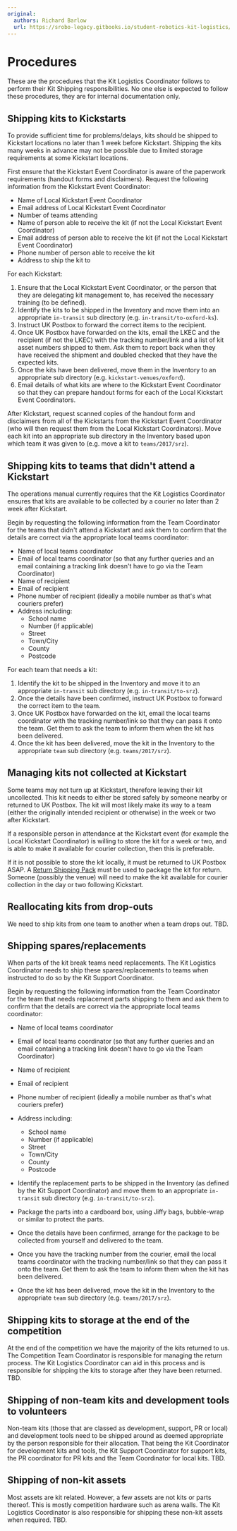 ```yaml
---
original:
  authors: Richard Barlow
  url: https://srobo-legacy.gitbooks.io/student-robotics-kit-logistics/kit-transport/procedures.html
---
```

# Procedures

These are the procedures that the Kit Logistics Coordinator follows to perform their Kit Shipping responsibilities. No one else is expected to follow these procedures, they are for internal documentation only.

## Shipping kits to Kickstarts

To provide sufficient time for problems/delays, kits should be shipped to Kickstart locations no later than 1 week before Kickstart. Shipping the kits many weeks in advance may not be possible due to limited storage requirements at some Kickstart locations.

First ensure that the Kickstart Event Coordinator is aware of the paperwork requirements (handout forms and disclaimers). Request the following information from the Kickstart Event Coordinator:

* Name of Local Kickstart Event Coordinator
* Email address of Local Kickstart Event Coordinator
* Number of teams attending
* Name of person able to receive the kit (if not the Local Kickstart Event Coordinator)
* Email address of person able to receive the kit (if not the Local Kickstart Event Coordinator)
* Phone number of person able to receive the kit
* Address to ship the kit to

For each Kickstart:

1. Ensure that the Local Kickstart Event Coordinator, or the person that they are delegating kit management to, has received the necessary training (to be defined).
2. Identify the kits to be shipped in the Inventory and move them into an appropriate `in-transit` sub directory (e.g. `in-transit/to-oxford-ks`).
3. Instruct UK Postbox to forward the correct items to the recipient.
4. Once UK Postbox have forwarded on the kits, email the LKEC and the recipient (if not the LKEC) with the tracking number/link and a list of kit asset numbers shipped to them. Ask them to report back when they have received the shipment and doubled checked that they have the expected kits.
5. Once the kits have been delivered, move them in the Inventory to an appropriate sub directory (e.g. `kickstart-venues/oxford`).
6. Email details of what kits are where to the Kickstart Event Coordinator so that they can prepare handout forms for each of the Local Kickstart Event Coordinators.

After Kickstart, request scanned copies of the handout form and disclaimers from all of the Kickstarts from the Kickstart Event Coordinator (who will then request them from the Local Kickstart Coordinators). Move each kit into an appropriate sub directory in the Inventory based upon which team it was given to (e.g. move a kit to `teams/2017/srz`).

## Shipping kits to teams that didn't attend a Kickstart

The operations manual currently requires that the Kit Logistics Coordinator ensures that kits are available to be collected by a courier no later than 2 week after Kickstart.

Begin by requesting the following information from the Team Coordinator for the teams that didn't attend a Kickstart and ask them to confirm that the details are correct via the appropriate local teams coordinator:

* Name of local teams coordinator
* Email of local teams coordinator (so that any further queries and an email containing a tracking link doesn't have to go via the Team Coordinator)
* Name of recipient
* Email of recipient
* Phone number of recipient (ideally a mobile number as that's what couriers prefer)
* Address including:
    * School name
    * Number (if applicable)
    * Street
    * Town/City
    * County
    * Postcode

For each team that needs a kit:

1. Identify the kit to be shipped in the Inventory and move it to an appropriate `in-transit` sub directory (e.g. `in-transit/to-srz`).
2. Once the details have been confirmed, instruct UK Postbox to forward the correct item to the team.
3. Once UK Postbox have forwarded on the kit, email the local teams coordinator with the tracking number/link so that they can pass it onto the team. Get them to ask the team to inform them when the kit has been delivered.
4. Once the kit has been delivered, move the kit in the Inventory to the appropriate `team` sub directory (e.g. `teams/2017/srz`).

## Managing kits not collected at Kickstart

Some teams may not turn up at Kickstart, therefore leaving their kit uncollected. This kit needs to either be stored safely by someone nearby or returned to UK Postbox. The kit will most likely make its way to a team (either the originally intended recipient or otherwise) in the week or two after Kickstart.

If a responsible person in attendance at the Kickstart event (for example the Local Kickstart Coordinator) is willing to store the kit for a week or two, and is able to make it available for courier collection, then this is preferable.

If it is not possible to store the kit locally, it must be returned to UK Postbox ASAP. A [Return Shipping Pack](#return-shipping-pack) must be used to package the kit for return. Someone (possibly the venue) will need to make the kit available for courier collection in the day or two following Kickstart.

## Reallocating kits from drop-outs

We need to ship kits from one team to another when a team drops out. TBD.

## Shipping spares/replacements

When parts of the kit break teams need replacements. The Kit Logistics Coordinator needs to ship these spares/replacements to teams when instructed to do so by the Kit Support Coordinator.

Begin by requesting the following information from the Team Coordinator for the team that needs replacement parts shipping to them and ask them to confirm that the details are correct via the appropriate local teams coordinator:

* Name of local teams coordinator
* Email of local teams coordinator (so that any further queries and an email containing a tracking link doesn't have to go via the Team Coordinator)
* Name of recipient
* Email of recipient
* Phone number of recipient (ideally a mobile number as that's what couriers prefer)
* Address including:
    * School name
    * Number (if applicable)
    * Street
    * Town/City
    * County
    * Postcode

* Identify the replacement parts to be shipped in the Inventory (as defined by the Kit Support Coordinator) and move them to an appropriate `in-transit` sub directory (e.g. `in-transit/to-srz`).

* Package the parts into a cardboard box, using Jiffy bags, bubble-wrap or similar to protect the parts.

* Once the details have been confirmed, arrange for the package to be collected from yourself and delivered to the team.

* Once you have the tracking number from the courier, email the local teams coordinator with the tracking number/link so that they can pass it onto the team. Get them to ask the team to inform them when the kit has been delivered.

* Once the kit has been delivered, move the kit in the Inventory to the appropriate `team` sub directory (e.g. `teams/2017/srz`).

## Shipping kits to storage at the end of the competition

At the end of the competition we have the majority of the kits returned to us. The Competition Team Coordinator is responsible for managing the return process. The Kit Logistics Coordinator can aid in this process and is responsible for shipping the kits to storage after they have been returned. TBD.

## Shipping of non-team kits and development tools to volunteers

Non-team kits (those that are classed as development, support, PR or local) and development tools need to be shipped around as deemed appropriate by the person responsible for their allocation. That being the Kit Coordinator for development kits and tools, the Kit Support Coordinator for support kits, the PR coordinator for PR kits and the Team Coordinator for local kits. TBD.

## Shipping of non-kit assets

Most assets are kit related. However, a few assets are not kits or parts thereof. This is mostly competition hardware such as arena walls. The Kit Logistics Coordinator is also responsible for shipping these non-kit assets when required. TBD.
